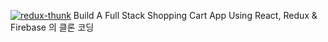 [![redux-thunk](http://img.youtube.com/vi/K-3sBc2pUJ4&t/0.jpg)](https://www.youtube.com/watch?v=K-3sBc2pUJ4&t)
Build A Full Stack Shopping Cart App Using React, Redux & Firebase
의 클론 코딩